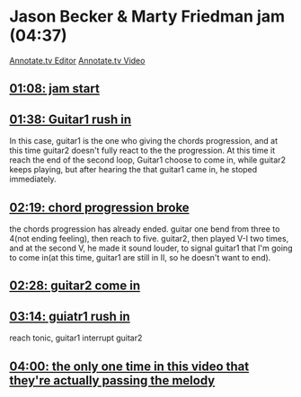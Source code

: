 # Jason Becker & Marty Friedman jam (04:37)

[Annotate.tv Editor](https://annotate.tv/videos/63e67cdfe1cdab000876faaf)
[Annotate.tv Video](https://annotate.tv/watch/63e67cdfe1cdab000876faaf)



## [01:08: jam start](https://annotate.tv/watch/63e67cdfe1cdab000876faaf?annotationId=63e67d36af48da00086735cf)




## [01:38: Guitar1 rush in](https://annotate.tv/watch/63e67cdfe1cdab000876faaf?annotationId=63e67e4e3a1eef0008fb9a23)

In this case, guitar1 is the one who giving the chords progression, and at this time guitar2 doesn't fully react to the the progression. At this time it reach the end of the second loop, Guitar1 choose to come in, while guitar2 keeps playing, but after hearing the that guitar1 came in, he stoped immediately. 


## [02:19: chord progression broke](https://annotate.tv/watch/63e67cdfe1cdab000876faaf?annotationId=63e683c4e1cdab000876fab2)

 the chords progression has already ended. guitar one bend from three to 4(not ending feeling), then reach to five. guitar2, then played V-I two times, and at the second V, he made it sound louder, to signal guitar1 that I'm going to come in(at this time, guitar1 are still in II, so he doesn't want to end). 


## [02:28: guitar2 come in](https://annotate.tv/watch/63e67cdfe1cdab000876faaf?annotationId=63e683ec119fb50008f8759c)




## [03:14: guiatr1 rush in](https://annotate.tv/watch/63e67cdfe1cdab000876faaf?annotationId=63e6848be1cdab000876fab3)

reach tonic, guitar1 interrupt guitar2


## [04:00: the only one time in this video that they're actually passing the melody](https://annotate.tv/watch/63e67cdfe1cdab000876faaf?annotationId=63e684dde1cdab000876fab4)



